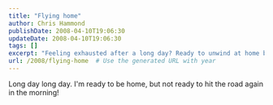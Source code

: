 ```yaml
---
title: "Flying home"
author: Chris Hammond
publishDate: 2008-04-10T19:06:30
updateDate: 2008-04-10T19:06:30
tags: []
excerpt: "Feeling exhausted after a long day? Ready to unwind at home but dreading the next morning's commute? Find out how to make your evenings more relaxing."
url: /2008/flying-home  # Use the generated URL with year
---
```

<p>Long day long day. I'm ready to be home, but not ready to hit the road again in the morning!</p>

